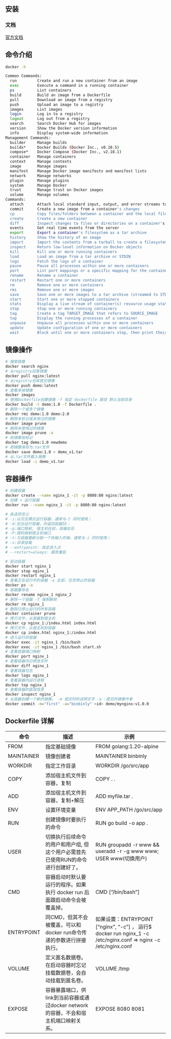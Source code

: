 ## 安装

### 文档

[官方文档](https://docs.docker.com/engine/install/)

## 命令介绍

```bash
docker -h

Common Commands:
  run         Create and run a new container from an image
  exec        Execute a command in a running container
  ps          List containers
  build       Build an image from a Dockerfile
  pull        Download an image from a registry
  push        Upload an image to a registry
  images      List images
  login       Log in to a registry
  logout      Log out from a registry
  search      Search Docker Hub for images
  version     Show the Docker version information
  info        Display system-wide information
Management Commands:
  builder     Manage builds
  buildx*     Docker Buildx (Docker Inc., v0.10.5)
  compose*    Docker Compose (Docker Inc., v2.18.1)
  container   Manage containers
  context     Manage contexts
  image       Manage images
  manifest    Manage Docker image manifests and manifest lists
  network     Manage networks
  plugin      Manage plugins
  system      Manage Docker
  trust       Manage trust on Docker images
  volume      Manage volumes
Commands:
  attach      Attach local standard input, output, and error streams to a running container
  commit      Create a new image from a container's changes
  cp          Copy files/folders between a container and the local filesystem
  create      Create a new container
  diff        Inspect changes to files or directories on a container's filesystem
  events      Get real time events from the server
  export      Export a container's filesystem as a tar archive
  history     Show the history of an image
  import      Import the contents from a tarball to create a filesystem image
  inspect     Return low-level information on Docker objects
  kill        Kill one or more running containers
  load        Load an image from a tar archive or STDIN
  logs        Fetch the logs of a container
  pause       Pause all processes within one or more containers
  port        List port mappings or a specific mapping for the container
  rename      Rename a container
  restart     Restart one or more containers
  rm          Remove one or more containers
  rmi         Remove one or more images
  save        Save one or more images to a tar archive (streamed to STDOUT by default)
  start       Start one or more stopped containers
  stats       Display a live stream of container(s) resource usage statistics
  stop        Stop one or more running containers
  tag         Create a tag TARGET_IMAGE that refers to SOURCE_IMAGE
  top         Display the running processes of a container
  unpause     Unpause all processes within one or more containers
  update      Update configuration of one or more containers
  wait        Block until one or more containers stop, then print their exit 
```

## 镜像操作
```bash
# 搜索镜像
docker search nginx
# 从registry拉取镜像
docker pull nginx:latest
# 从registry仓库提交镜像
docker push demo:latest
# 查看本地镜像
docker images
# 使用Dockerfile创建镜像 -f 指定 dockerfile 路径 默认当前目录
docker build -t demo:1.0 -f Dockerfile .
# 删除一个或多个镜像
docker rmi demo:1.0 demo:2.0
# 删除未标记或未用过的镜像
docker image prune
# 删除未使用过的镜像
docker image prune -a
# 给镜像加标记
docker tag demo:1.0 newdemo
# 把镜像保存为.tar文件
docker save demo:1.0 > demo_v1.tar
# 从.tar文件载入镜像
docker load -i demo_v1.tar
```

## 容器操作
```bash
# 创建容器
docker create --name nginx_1 -it -p 8080:80 nginx:latest
# 创建 + 运行容器
docker run --name nginx_1 -it -p 8080:80 nginx:latest

# 各选项含义
# -i:以交互模式运行容器，通常与-t 同时使用；
# -d:后台运行容器，并返回容器ID；
# -p:端口隐射, 宿主机在前，容器在后
# -P:随机映射宿主机端口
# -t:为容器重新分配一个伪输入终端，通常与-i 同时使用；
# -v:目录挂载
# --entrypoint: 指定进入点
# --restart=always: 服务重启

# 启动容器
docker start nginx_1
docker stop nginx_1
docker restart nginx_1
# 查看正在运行中的容器 -a 全部，包含停止的容器
docker ps -a
# 容器重命名
docker rename nginx_1 nginx_2
# 删除一个容器 -f 强制删除
docker rm nginx_1
# 删除已停止运行的所有容器
docker container prune
# 拷贝文件，从容器到宿主机
docker cp nginx_1:/index.html index.html
# 拷贝文件，从宿主机到容器
docker cp index.html nginx_1:/index.html 
# 进入运行的容器
docker exec -it nginx_1 /bin/bash
docker exec -it nginx_1 /bin/bash start.sh
# 查看容器端口映射
docker port nginx_1
# 查看容器内已修改文件
docker diff nginx_1
# 查看容器日志
docker logs nginx_1
# 查看容器内运行进程
docker top nginx_1
# 查看容器的底层信息
docker inspect nginx_1
# 从容器创建一个新的镜像。 -m 提交时的说明文字 -a :提交的镜像作者
docker commit -m="first" -a="binbinly" <id> demo/mynginx:v1.0.0
```

## Dockerfile 详解

| 命令	| 描述	| 示例 |
| ---- | ---- | ---- |
| FROM	| 指定基础镜像	| FROM golang:1.20-alpine |
| MAINTAINER	| 镜像创建者	| MAINTAINER binbinly |
| WORKDIR	| 指定工作目录	| WORKDIR /go/src/app |
| COPY	| 添加宿主机文件到容器，复制	| COPY . . |
| ADD	| 添加宿主机文件到容器，复制+解压	| ADD myfile.tar . |
| ENV	| 设置环境变量	| ENV APP_PATH /go/src/app |
| RUN	| 创建镜像时要执行的命令	| RUN go build -o app . |
| USER	| 切换执行后续命令的用户和用户组, 但这个用户必需首先已使用RUN的命令进行创建好了。	| RUN groupadd -r www && useradd -r -g www www; USER www(切换用户) |
| CMD	| 容器启动时默认要运行的程序。如果执行 docker run 后面跟启动命令会被覆盖掉。	| CMD [“/bin/bash”] |
| ENTRYPOINT	| 同CMD，但其不会被覆盖，可以和docker run命令传递的参数进行拼接执行。	| 如果设置：ENTRYPOINT [“nginx”, “-c”] ， 运行$ docker run nginx_1 -c /etc/nginx.conf => nginx -c /etc/nginx.conf |
| VOLUME	| 定义匿名数据卷。在启动容器时忘记挂载数据卷，会自动挂载到匿名卷。	| VOLUME /tmp |
| EXPOSE	| 容器暴露端口，供link到当前容器或通过docker network的容器，不会和宿主机端口映射关系。	| EXPOSE 8080 8081|
